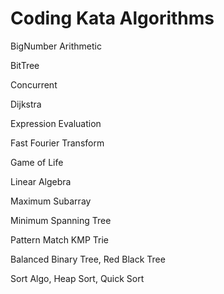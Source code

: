 # Coding Kata Algorithms


BigNumber Arithmetic

BitTree

Concurrent

Dijkstra

Expression Evaluation

Fast Fourier Transform

Game of Life

Linear Algebra

Maximum Subarray

Minimum Spanning Tree

Pattern Match KMP Trie

Balanced Binary Tree, Red Black Tree

Sort Algo, Heap Sort, Quick Sort
